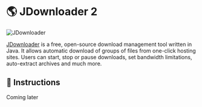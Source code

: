 # 🌎 JDownloader 2
![JDownloader](https://jdownloader.org/lib/tpl/arctic/images/logo.png)

[JDownloader](https://jdownloader.org) is a free, open-source download management tool written in Java. It allows automatic download of groups of files from one-click hosting sites. Users can start, stop or pause downloads, set bandwidth limitations, auto-extract archives and much more.

## 📜 Instructions
Coming later